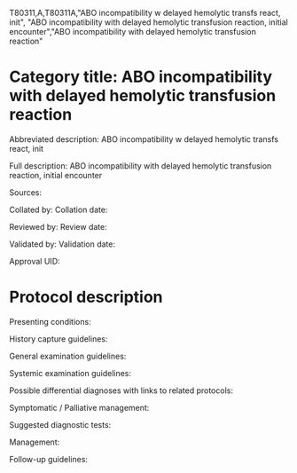 T80311,A,T80311A,"ABO incompatibility w delayed hemolytic transfs react, init", "ABO incompatibility with delayed hemolytic transfusion reaction, initial encounter","ABO incompatibility with delayed hemolytic transfusion reaction"
# Category title: ABO incompatibility with delayed hemolytic transfusion reaction

Abbreviated description: ABO incompatibility w delayed hemolytic transfs react, init

Full description: ABO incompatibility with delayed hemolytic transfusion reaction, initial encounter

Sources:

Collated by:
Collation date:

Reviewed by:
Review date:

Validated by:
Validation date:

Approval UID:

# Protocol description

Presenting conditions:

History capture guidelines:

General examination guidelines:

Systemic examination guidelines:

Possible differential diagnoses with links to related protocols:

Symptomatic / Palliative management:

Suggested diagnostic tests:

Management:

Follow-up guidelines:
